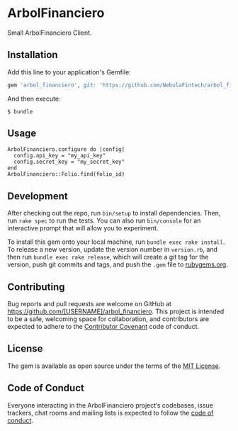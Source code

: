 # ArbolFinanciero

Small ArbolFinanciero Client.

## Installation

Add this line to your application's Gemfile:

```ruby
gem 'arbol_financiero', git: 'https://github.com/NebulaFintech/arbol_financiero_ruby.git'
```

And then execute:

    $ bundle

## Usage

```
ArbolFinanciero.configure do |config|
  config.api_key = "my_api_key"
  config.secret_key = "my_secret_key"
end
ArbolFinanciero::Folio.find(folio_id)
```

## Development

After checking out the repo, run `bin/setup` to install dependencies. Then, run `rake spec` to run the tests. You can also run `bin/console` for an interactive prompt that will allow you to experiment.

To install this gem onto your local machine, run `bundle exec rake install`. To release a new version, update the version number in `version.rb`, and then run `bundle exec rake release`, which will create a git tag for the version, push git commits and tags, and push the `.gem` file to [rubygems.org](https://rubygems.org).

## Contributing

Bug reports and pull requests are welcome on GitHub at https://github.com/[USERNAME]/arbol_financiero. This project is intended to be a safe, welcoming space for collaboration, and contributors are expected to adhere to the [Contributor Covenant](http://contributor-covenant.org) code of conduct.

## License

The gem is available as open source under the terms of the [MIT License](https://opensource.org/licenses/MIT).

## Code of Conduct

Everyone interacting in the ArbolFinanciero project’s codebases, issue trackers, chat rooms and mailing lists is expected to follow the [code of conduct](https://github.com/[USERNAME]/arbol_financiero/blob/master/CODE_OF_CONDUCT.md).
